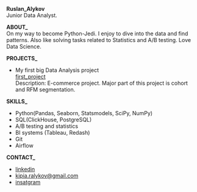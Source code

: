**Ruslan_Alykov**<br/>
Junior Data Analyst.

**ABOUT_**<br/>
On my way to become Python-Jedi.
I enjoy to dive into the data and find patterns.
Also like solving tasks related to Statistics and A/B testing.
Love Data Science.

**PROJECTS_**<br/>
- My first big Data Analysis project<br/>
[first_project](https://github.com/Russell-Alykov/data_analysis/blob/9dbc8f8cd392ee4b48549bf63d94e270ecdb1539/first_project/first_project.ipynb)<br/>
Description: E-commerce project. Major part of this project is cohort and RFM segmentation.

**SKILLS_**<br/>
- Python(Pandas, Seaborn, Statsmodels, SciPy, NumPy)
- SQL(ClickHouse, PostgreSQL)
- A/B testing and statistics
- BI systems (Tableau, Redash)
- Git
- Airflow


**CONTACT_**<br/>
   - [linkedin](https://linkedin.com/in/ruslan-alykov) 
   - kipia.ralykov@gmail.com 
   - [insatgram](https://www.instagram.com/el_rra/)
<!---
Russell-Alykov/Russell-Alykov is a ✨ special ✨ repository because its `README.md` (this file) appears on your GitHub profile.
You can click the Preview link to take a look at your changes.
--->
